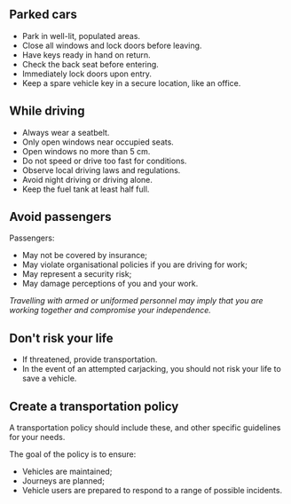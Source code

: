 [Title]: # (Driving Guidelines)
[Order]: # (0.1)

## Parked cars

*   Park in well-lit, populated areas. 
*	Close all windows and lock doors before leaving. 
*	Have keys ready in hand on return. 
*	Check the back seat before entering.
*   Immediately lock doors upon entry. 
*   Keep a spare vehicle key in a secure location, like an office.

## While driving

*	Always wear a seatbelt.
*	Only open windows near occupied seats.
*	Open windows no more than 5 cm.
*   Do not speed or drive too fast for conditions. 
*	Observe local driving laws and regulations.
*   Avoid night driving or driving alone.
*   Keep the fuel tank at least half full.

## Avoid passengers

Passengers: 
  *	May not be covered by insurance;
  * May violate organisational policies if you are driving for work;
  *	May represent a security risk;
  *	May damage perceptions of you and your work. 

*Travelling with armed or uniformed personnel may imply that you are working together and compromise your independence.*

## Don't risk your life

*	If threatened, provide transportation. 
*	In the event of an attempted carjacking, you should not risk your life to save a vehicle.

## Create a transportation policy

A transportation policy should include these, and other specific guidelines for your needs. 

The goal of the policy is to ensure:  

*	Vehicles are maintained; 
*	Journeys are planned; 
*	Vehicle users are prepared to respond to a range of possible incidents.
